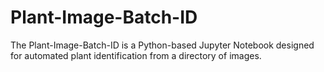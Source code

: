# Plant-Image-Batch-ID
The Plant-Image-Batch-ID is a Python-based Jupyter Notebook designed for automated plant identification from a directory of images.
